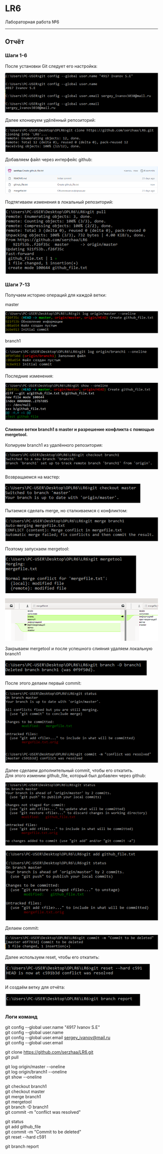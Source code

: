 # LR6
Лабораторная работа №6

***

## Отчёт

### Шаги 1-6

После установки Git следует его настройка:

![1](screens/config.PNG)

Далее клонируем удёлённый репозиторий:

![2](screens/clone.PNG)

Добавляем файл через интерфейс github:

![3](screens/github_file.PNG)

Подтягиваем изменения в локальный репозиторий:

![4](screens/pull.PNG)

### Шаги 7-13

Получаем историю операций для каждой ветки:

master

![5](screens/master_log.PNG)

branch1

![6](screens/branch1_log.PNG)

Последние изменения:

![7](screens/last_changes.PNG)

#### Слияние ветки branch1 в master и разрешение конфликта с помощью mergetool.

Копируем branch1 из удалённого репозитория:

![8](screens/clone_branch1.PNG)

Возвращаемся на мастер:

![9](screens/back_to_master.PNG)

Пытаемся сделать merge, но сталкиваемся с конфликтом:

![10](screens/conflict.PNG)

Поэтому запускаем mergetool:

![11](screens/mergetool_cmd.PNG)

![12](screens/mergetool.PNG)

Закрываем mergetool и после успешного слияния удаляем локальную branch1

![13](screens/delete_branch1.PNG)

После этого делаем первый commit:

![14](screens/1st_commit.PNG)

Далее сделаем дополнительный commit, чтобы его откатить.<br/>
Для этого изменим github_file, который был добавлен через github:

![15](screens/status_after_changes.PNG)

![16](screens/add_file.PNG)

Делаем commit:

![17](screens/commit_to_be_deleted.PNG)

Далее используем reset, чтобы его откатить:

![18](screens/hard_reset.PNG)

И создаём ветку для отчёта:

![19](screens/report_branch.PNG)

### Логи команд

git config --global user.name "4917 Ivanov S.E"<br/>
git config --global user.name<br/>
git config --global user.email sergey_ivanov@mail.ru<br/>
git config --global user.email

git clone https://github.com/serzhaa/LR6.git<br/>
git pull

git log origin/master --oneline<br/>
git log origin/branch1 --oneline<br/>
git show --oneline

git checkout branch1<br/>
git checkout master<br/>
git merge branch1<br/>
git mergetool<br/>
git branch -D branch1<br/>
git commit -m "conflict was resolved"

git status<br/>
git add github_file<br/>
git commit -m "Commit to be deleted"<br/>
git reset --hard c591

git branch report